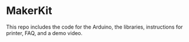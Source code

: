 # MakerKit
This repo includes the code for the Arduino, the libraries, instructions for printer, FAQ, and a demo video.
